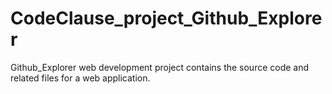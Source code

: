 # CodeClause_project_Github_Explorer
Github_Explorer web development project contains the source code and related files for a web application.
